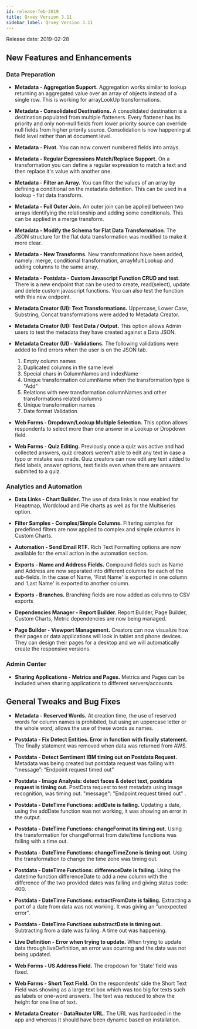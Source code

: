 ```yaml
---
id: release-feb-2019
title: Qrvey Version 3.11
sidebar_label: Qrvey Version 3.11
---
```

<div style={{textAlign: "justify"}}>
Release date: 2019-02-28

## New Features and Enhancements


### Data Preparation


*   **Metadata - Aggregation Support.** Aggregation works similar to lookup returning an aggregated value over an array of objects instead of a single row. This is working for arrayLookUp transformations. 

*   **Metadata - Consolidated Destinations.** A consolidated destination is a destination populated from multiple flatteners. Every flattener has its priority and only non-null fields from lower priority source can override null fields from higher priority source. Consolidation is now happening at field level rather than at document level. 


*   **Metadata - Pivot.** You can now convert numbered fields into arrays. 

*   **Metadata - Regular Expressions Match/Replace Support.** On a transformation you can define a regular expression to match a text and then replace it's value with another one.

*   **Metadata - Filter an Array.** You can filter the values of an array by defining a conditional on the metadata definition. This can be used in a lookup - flat data transform.

*   **Metadata - Full Outer Join.** An outer join can be applied between two arrays identifying the relationship and adding some conditionals. This can be applied in a merge transform.

*   **Metadata - Modify the Schema for Flat Data Transformation**. The JSON structure for the flat data transformation was modified to make it more clear.

*   **Metadata - New Transforms.** New transformations have been added, namely: merge, conditional transformation, arrayMultiLookup and adding columns to the same array. 

*   **Metadata - Postdata - Custom Javascript Function CRUD and test**. There is a new endpoint that can be used to create, read(select), update and delete custom javascript functions. You can also test the function with this new endpoint.

*   **Metadata Creator (UI): Text Transformations.** Uppercase, Lower Case, Substring, Concat transformations were added to Metadata Creator.

*   **Metadata Creator (UI): Test Data / Output.** This option allows Admin users to test the metadata they have created against a Data JSON.

*   **Metadata Creator (UI) - Validations.** The following validations were added to find errors when the user is on the JSON tab.<br/><ol><li>Empty column names</li><li>Duplicated columns in the same level</li><li>Special chars in ColumnNames and indexName</li><li>Unique transformation columnName when the transformation type is "Add"</li><li>Relations with new transformation columnNames and other transformations related columns</li><li>Unique transformation names</li><li>Date format Validation</li></ol>

*   **Web Forms - Dropdown/Lookup Multiple Selection.** This option allows respondents to select more than one answer in a Lookup or Dropdown field. 

*   **Web Forms - Quiz Editing.** Previously once a quiz was active and had collected answers, quiz creators weren't able to edit any text in case a typo or mistake was made. Quiz creators can now edit any text added to field labels, answer options, text fields even when there are answers submited to a quiz. 

### Analytics and Automation

*   **Data Links - Chart Builder.** The use of data links is now enabled for Heaptmap, Wordcloud and Pie charts as well as for the Multiseries option. 

*   **Filter Samples - Complex/Simple Columns.** Filtering samples for predefined filters are now applied to complex and simple columns in Custom Charts.

*   **Automation - Send Email RTF.** Rich Text Formatting options are now available for the email action in the automation section. 

*   **Exports - Name and Address Fields.** Compound fields such as Name and Address are now separated into different columns for each of the sub-fields. In the case of Name, 'First Name' is exported in one column and 'Last Name' is exported to another column.  

*   **Exports - Branches.** Branching fields are now added as columns to CSV exports 

*   **Dependencies Manager - Report Builder.** Report Builder, Page Builder, Custom Charts, Metric dependencies are now being managed.  

*   **Page Builder - Viewport Management.** Creators can now visualize how their pages or data applications will look in tablet and phone devices. They can design their pages for a desktop and we will automatically create the responsive versions.

  

### Admin Center

*   **Sharing Applications - Metrics and Pages.** Metrics and Pages can be included when sharing applications to different servers/accounts.

## General Tweaks and Bug Fixes

*   **Metadata - Reserved Words.** At creation time, the use of reserved words for column names is prohibited, but using an uppercase letter or the whole word, allows the use of these words as names. 

*   **Postdata - Fix Detect Entities. Error in function with finally statement.** The finally statement was removed when data was returned from AWS. 

*   **Postdata - Detect Sentiment IBM timing out on Postdata Request.** Metadata was being created but postdata request was failing with “‌message”: “Endpoint request timed out” 

*   **Postdata - Image Analysis: detect faces & detect text, postdata request is timing out.** PostData request to test metadata using image recognition, was timing out. "message": "Endpoint request timed out" .
*   **Postdata - DateTime Functions: addDate is failing.** Updating a date, using the addDate function was not working, it was showing an error in the output.

*   **Postdata - DateTime Functions: changeFormat its timing out.** Using the transformation for changeFormat from date/time functions was failing with a time out. 

*   **Postdata - DateTime Functions: changeTimeZone is timing out**. Using the transformation to change the time zone was timing out. 

*   **Postdata - DateTime Functions: differenceDate is failing.** Using the datetime function differenceDate to add a new column with the difference of the two provided dates was failing and giving status code: 400.

*   **Postdata - DateTime Functions: extractFromDate is failing.** Extracting a part of a date from data was not working. It was giving an "unexpected error".

*   **Postdata - DateTime Functions substractDate is timing out.** Subtracting from a date was failing. A time out was happening.

*   **Live Definition - Error when trying to update.** When trying to update data through liveDefinition, an error was ocurring and the data was not being updated. 

*   **Web Forms - US Address Field.** The dropdown for 'State' field was fixed.

*   **Web Forms - Short Text Field.** On the respondents' side the Short Text Field was showing as a large text box which was too big for texts such as labels  or one-word answers. The text was reduced to show the height for one line of text. 

*   **Metadata Creator - DataRouter URL.** The URL was hardcoded in the app and whereas it should have been dynamic based on installation.

</div>